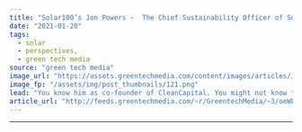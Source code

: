 ```yaml
---
title: "Solar100’s Jon Powers -  The Chief Sustainability Officer of Solar"
date: "2021-01-20"
tags: 
  - solar
  - perspectives,
  - green tech media
source: "green tech media"
image_url: "https://assets.greentechmedia.com/content/images/articles/Jon_Powers_Solar100_GTM_721_x_420px.png"
image_fp: "/assets/img/post_thumbnails/121.png"
lead: "You know him as co-founder of CleanCapital. You might not know that he’s also an Army veteran, former federal Chief Sustainability Officer under the Obama administration, and a multi-hyphenate who’s dedicated his career to public service, renewable e ..."
article_url: "http://feeds.greentechmedia.com/~r/GreentechMedia/~3/oeWEWgpxO9M/solar100s-jon-powers-the-chief-sustainability-officer-of-solar"
---
```


---
